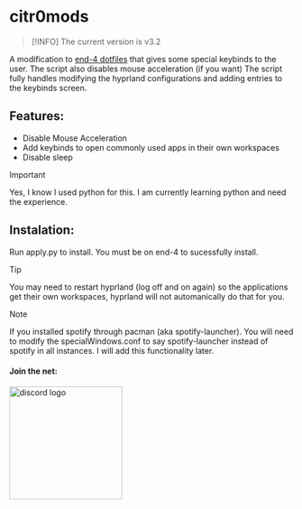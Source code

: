 # citr0mods
> [!INFO]
> The current version is v3.2

A modification to [end-4 dotfiles](https://github.com/end-4/dots-hyprland/) that gives some special keybinds to the user. The script also disables mouse acceleration (if you want) The script fully handles modifying the hyprland configurations and adding entries to the keybinds screen.

## Features:
* Disable Mouse Acceleration
* Add keybinds to open commonly used apps in their own workspaces
* Disable sleep 

> [!IMPORTANT]
> Yes, I know I used python for this. I am currently learning python and need the experience.

## Instalation:
Run apply.py to install. You must be on end-4 to sucessfully install.

> [!TIP]
> You may need to restart hyprland (log off and on again) so the applications get their own workspaces, hyprland will not automanically do that for you.

> [!NOTE]
> If you installed spotify through pacman (aka spotify-launcher). You will need to modify the specialWindows.conf to say spotify-launcher instead of spotify in all instances. I will add this functionality later.


#### Join the net:
<a href="https://discord.gg/KVkjjswV2u"><img src="https://img.shields.io/badge/-Discord-5865F2?style=flat&logo=discord&logoColor=fff" width="200" alt="discord logo"/> </a>
